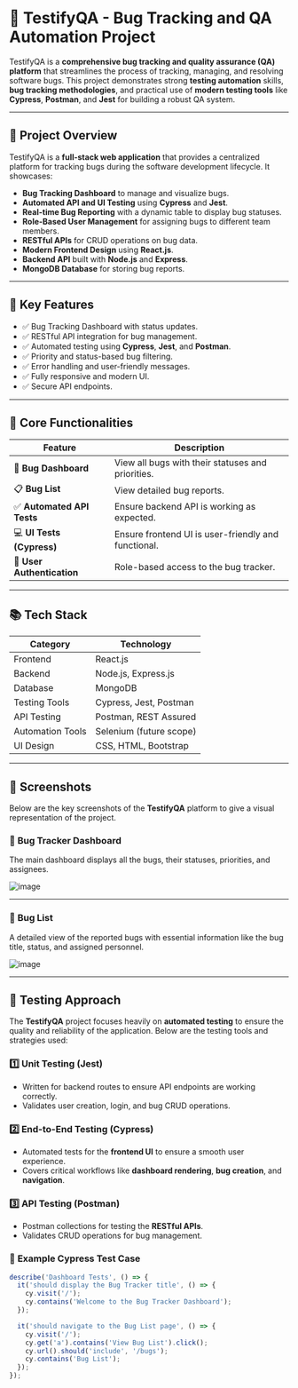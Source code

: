 # 🧪 TestifyQA - Bug Tracking and QA Automation Project

TestifyQA is a **comprehensive bug tracking and quality assurance (QA) platform** that streamlines the process of tracking, managing, and resolving software bugs. This project demonstrates strong **testing automation** skills, **bug tracking methodologies**, and practical use of **modern testing tools** like **Cypress**, **Postman**, and **Jest** for building a robust QA system.

---

## 🚀 **Project Overview**

TestifyQA is a **full-stack web application** that provides a centralized platform for tracking bugs during the software development lifecycle. It showcases:

- **Bug Tracking Dashboard** to manage and visualize bugs.
- **Automated API and UI Testing** using **Cypress** and **Jest**.
- **Real-time Bug Reporting** with a dynamic table to display bug statuses.
- **Role-Based User Management** for assigning bugs to different team members.
- **RESTful APIs** for CRUD operations on bug data.
- **Modern Frontend Design** using **React.js**.
- **Backend API** built with **Node.js** and **Express**.
- **MongoDB Database** for storing bug reports.

---

## 🎯 **Key Features**

- ✅ Bug Tracking Dashboard with status updates.
- ✅ RESTful API integration for bug management.
- ✅ Automated testing using **Cypress**, **Jest**, and **Postman**.
- ✅ Priority and status-based bug filtering.
- ✅ Error handling and user-friendly messages.
- ✅ Fully responsive and modern UI.
- ✅ Secure API endpoints.

---

## 🎯 **Core Functionalities**

| **Feature**              | **Description**                                    |
|--------------------------|----------------------------------------------------|
| 🐛 **Bug Dashboard**      | View all bugs with their statuses and priorities.  |
| 📋 **Bug List**           | View detailed bug reports.                        |
| ✅ **Automated API Tests** | Ensure backend API is working as expected.        |
| 💻 **UI Tests (Cypress)** | Ensure frontend UI is user-friendly and functional. |
| 🔐 **User Authentication** | Role-based access to the bug tracker.             |

---

## 📚 **Tech Stack**

| **Category**     | **Technology**                  |
|------------------|---------------------------------|
| Frontend         | React.js                        |
| Backend          | Node.js, Express.js             |
| Database         | MongoDB                         |
| Testing Tools    | Cypress, Jest, Postman          |
| API Testing      | Postman, REST Assured           |
| Automation Tools | Selenium (future scope)         |
| UI Design        | CSS, HTML, Bootstrap            |

---

## 🎨 **Screenshots**

Below are the key screenshots of the **TestifyQA** platform to give a visual representation of the project.

### 📌 **Bug Tracker Dashboard**
The main dashboard displays all the bugs, their statuses, priorities, and assignees.

![image](https://github.com/user-attachments/assets/b1f68920-11c2-4298-b13a-a3c9fd99f2df)


---

### 📌 **Bug List**
A detailed view of the reported bugs with essential information like the bug title, status, and assigned personnel.

![image](https://github.com/user-attachments/assets/de2d92bd-7e57-43eb-93e6-b62b644fcf46)


---

## 🧪 **Testing Approach**

The **TestifyQA** project focuses heavily on **automated testing** to ensure the quality and reliability of the application. Below are the testing tools and strategies used:

### 1️⃣ **Unit Testing (Jest)**
- Written for backend routes to ensure API endpoints are working correctly.
- Validates user creation, login, and bug CRUD operations.

### 2️⃣ **End-to-End Testing (Cypress)**
- Automated tests for the **frontend UI** to ensure a smooth user experience.
- Covers critical workflows like **dashboard rendering**, **bug creation**, and **navigation**.

### 3️⃣ **API Testing (Postman)**
- Postman collections for testing the **RESTful APIs**.
- Validates CRUD operations for bug management.

### 🧪 **Example Cypress Test Case**

```javascript
describe('Dashboard Tests', () => {
  it('should display the Bug Tracker title', () => {
    cy.visit('/');
    cy.contains('Welcome to the Bug Tracker Dashboard');
  });

  it('should navigate to the Bug List page', () => {
    cy.visit('/');
    cy.get('a').contains('View Bug List').click();
    cy.url().should('include', '/bugs');
    cy.contains('Bug List');
  });
});
